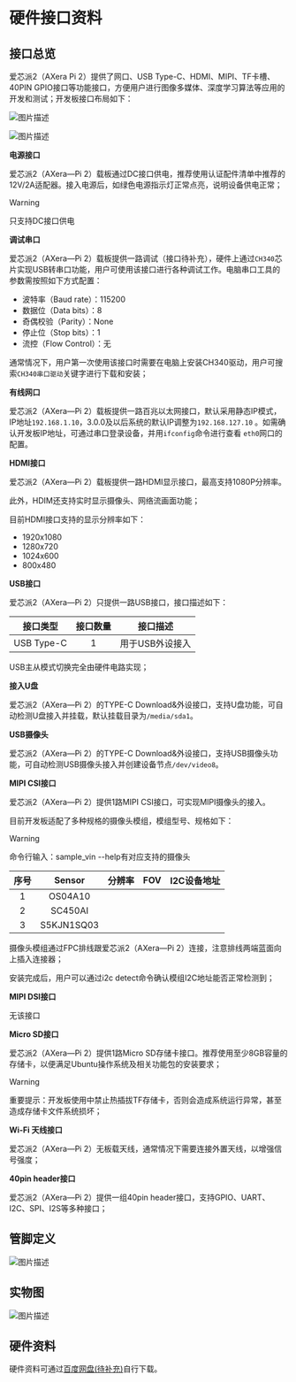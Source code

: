 # 硬件接口资料

## 接口总览

爱芯派2（AXera Pi 2）提供了网口、USB Type-C、HDMI、MIPI、TF卡槽、40PIN GPIO接口等功能接口，方便用户进行图像多媒体、深度学习算法等应用的开发和测试；开发板接口布局如下：

![图片描述](media\board\typeC_硬件布局.png)

![图片描述](media\board\typeC_硬件布局反面.png)

**电源接口**

爱芯派2（AXera—Pi 2）载板通过DC接口供电，推荐使用认证配件清单中推荐的12V/2A适配器。接入电源后，如绿色电源指示灯正常点亮，说明设备供电正常；

> [!WARNING]
>
> 只支持DC接口供电

**调试串口**

爱芯派2（AXera—Pi 2）载板提供一路调试（接口待补充），硬件上通过`CH340`芯片实现USB转串口功能，用户可使用该接口进行各种调试工作。电脑串口工具的参数需按照如下方式配置：

- 波特率（Baud rate）：115200
- 数据位（Data bits）：8
- 奇偶校验（Parity）：None
- 停止位（Stop bits）：1
- 流控（Flow Control）：无

通常情况下，用户第一次使用该接口时需要在电脑上安装CH340驱动，用户可搜索`CH340串口驱动`关键字进行下载和安装；

**有线网口**

爱芯派2（AXera—Pi 2）载板提供一路百兆以太网接口，默认采用静态IP模式，IP地址`192.168.1.10`，3.0.0及以后系统的默认IP调整为`192.168.127.10` 。如需确认开发板IP地址，可通过串口登录设备，并用`ifconfig`命令进行查看 `eth0`网口的配置。

**HDMI接口**

爱芯派2（AXera—Pi 2）载板提供一路HDMI显示接口，最高支持1080P分辨率。

此外，HDIM还支持实时显示摄像头、网络流画面功能；

目前HDMI接口支持的显示分辨率如下：

- 1920x1080
- 1280x720
- 1024x600
- 800x480

**USB接口**

爱芯派2（AXera—Pi 2）只提供一路USB接口，接口描述如下：

|  接口类型  | 接口数量 |    接口描述     |
| :--------: | :------: | :-------------: |
| USB Type-C |    1     | 用于USB外设接入 |

USB主从模式切换完全由硬件电路实现；

**接入U盘**

爱芯派2（AXera—Pi 2）的TYPE-C Download&外设接口，支持U盘功能，可自动检测U盘接入并挂载，默认挂载目录为`/media/sda1`。

**USB摄像头**

爱芯派2（AXera—Pi 2）的TYPE-C Download&外设接口，支持USB摄像头功能，可自动检测USB摄像头接入并创建设备节点`/dev/video8`。

**MIPI CSI接口**

爱芯派2（AXera—Pi 2）提供1路MIPI CSI接口，可实现MIPI摄像头的接入。

目前开发板适配了多种规格的摄像头模组，模组型号、规格如下：

> [!WARNING]
>
> 命令行输入：sample_vin --help有对应支持的摄像头

| **序号** | **Sensor** | **分辨率** | **FOV** | **I2C设备地址** |
| :------: | :--------: | :--------: | :-----: | :-------------: |
|    1     |  OS04A10   |            |         |                 |
|    2     |  SC450AI   |            |         |                 |
|    3     | S5KJN1SQ03 |            |         |                 |

摄像头模组通过FPC排线跟爱芯派2（AXera—Pi 2）连接，注意排线两端蓝面向上插入连接器；

安装完成后，用户可以通过i2c detect命令确认模组I2C地址能否正常检测到；

**MIPI DSI接口**

无该接口

**Micro SD接口**

爱芯派2（AXera—Pi 2）提供1路Micro SD存储卡接口。推荐使用至少8GB容量的存储卡，以便满足Ubuntu操作系统及相关功能包的安装要求；

> [!WARNING]
>
> 重要提示：开发板使用中禁止热插拔TF存储卡，否则会造成系统运行异常，甚至造成存储卡文件系统损坏；

**Wi-Fi 天线接口**

爱芯派2（AXera—Pi 2）无板载天线，通常情况下需要连接外置天线，以增强信号强度；

**40pin header接口**

爱芯派2（AXera—Pi 2）提供一组40pin header接口，支持GPIO、UART、I2C、SPI、I2S等多种接口；

## 管脚定义

![图片描述](media\board\40PIN.png)



## 实物图

![图片描述](media\board\Type-C版刷机.png)

## 硬件资料

硬件资料可通过[百度网盘(待补充)]()自行下载。
